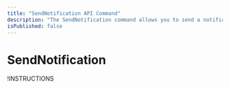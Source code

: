 ```yaml
---
title: "SendNotification API Command"
description: "The SendNotification command allows you to send a notification to a specified lab instance for the user to see."
isPublished: false
---
```


# SendNotification 

!INSTRUCTIONS[](https://raw.githubusercontent.com/LearnOnDemandSystems/docs/master/lod/lod-api/api-deprecate-message.md)
